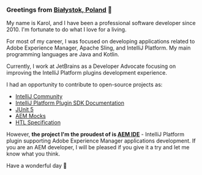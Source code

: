 ### Greetings from [Białystok, Poland](https://www.google.com/maps/place/Bia%C5%82ystok/@53.1275431,23.0159837,11z/data=!3m1!4b1!4m5!3m4!1s0x471ffc048f41971d:0x72317dcc8bf07b2c!8m2!3d53.1324886!4d23.1688403) 👋

My name is Karol, and I have been a professional software developer since 2010. I'm fortunate to do what I love for a living.

For most of my career, I was focused on developing applications related to Adobe Experience Manager, Apache Sling, and IntelliJ Platform. My main programming languages are Java and Kotlin.

Currently, I work at JetBrains as a Developer Advocate focusing on improving the IntelliJ Platform plugins development experience.

I had an opportunity to contribute to open-source projects as:

- [IntelliJ Community](https://github.com/JetBrains/intellij-community)
- [IntelliJ Platform Plugin SDK Documentation](https://github.com/JetBrains/intellij-sdk-docs)
- [JUnit 5](https://junit.org/junit5/)
- [AEM Mocks](https://wcm.io/testing/aem-mock/)
- [HTL Specification](https://github.com/adobe/htl-spec)

However, **the project I'm the proudest of is [AEM IDE](https://aemide.com)** - IntelliJ Platform plugin supporting Adobe Experience Manager applications development.
If you are an AEM developer, I will be pleased if you give it a try and let me know what you think.

Have a wonderful day 🤩
